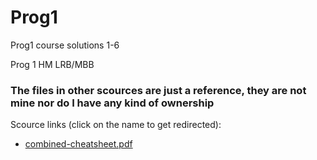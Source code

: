 # Prog1
 Prog1 course solutions 1-6 

 Prog 1 HM LRB/MBB


### The files in other scources are just a reference, they are not mine nor do I have any kind of ownership
 Scource links (click on the name to get redirected):
 
 * [combined-cheatsheet.pdf](http://parallel.vub.ac.be/education/python/cheatsheets/combined-cheatsheet.pdf)
 


